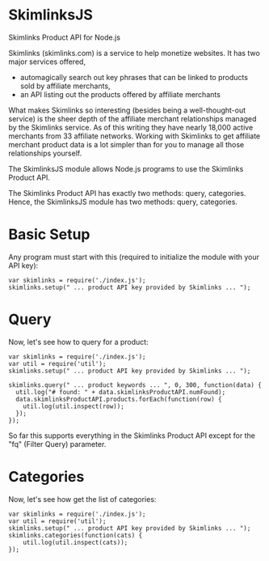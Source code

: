 SkimlinksJS
===========

Skimlinks Product API for Node.js

Skimlinks (skimlinks.com) is a service to help monetize websites.  It has two major services offered, 

* automagically search out key phrases that can be linked to products sold by affiliate merchants,
* an API listing out the products offered by affiliate merchants

What makes Skimlinks so interesting (besides being a well-thought-out service) is the sheer depth of the affiliate merchant relationships managed by the Skimlinks service.  As of this writing they have nearly 18,000 active merchants from 33 affiliate networks.  Working with Skimlinks to get affiliate merchant product data is a lot simpler than for you to manage all those relationships yourself.

The SkimlinksJS module allows Node.js programs to use the Skimlinks Product API.

The Skimlinks Product API has exactly two methods: query, categories.  Hence, the SkimlinksJS module has two methods: query, categories.

Basic Setup
===========

Any program must start with this (required to initialize the module with your API key):

    var skimlinks = require('./index.js');
    skimlinks.setup(" ... product API key provided by Skimlinks ... ");

Query
=====

Now, let's see how to query for a product:

    var skimlinks = require('./index.js');
    var util = require('util');
    skimlinks.setup(" ... product API key provided by Skimlinks ... ");
  
    skimlinks.query(" ... product keywords ... ", 0, 300, function(data) {
      util.log("# found: " + data.skimlinksProductAPI.numFound);
      data.skimlinksProductAPI.products.forEach(function(row) {
        util.log(util.inspect(row));
      });
    });

So far this supports everything in the Skimlinks Product API except for the "fq" (Filter Query) parameter.

Categories
==========

Now, let's see how get the list of categories:

    var skimlinks = require('./index.js');
    var util = require('util');
    skimlinks.setup(" ... product API key provided by Skimlinks ... ");
    skimlinks.categories(function(cats) {
        util.log(util.inspect(cats));
    });

